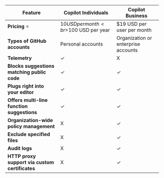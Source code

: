


| Feature                                        | Copilot Individuals                      | Copilot Business                    |
| ---------------------------------------------- | ---------------------------------------- | ----------------------------------- |
| **Pricing** ⭐️                                 | $10 USD per month  <br>$100 USD per year | $19 USD per user per month          |
| **Types of GitHub accounts**                   | Personal accounts                        | Organization or enterprise accounts |
| **Telemetry**                                  | ✓                                        | X                                   |
| **Blocks suggestions matching public code**    | ✓                                        | ✓                                   |
| **Plugs right into your editor**               | ✓                                        | ✓                                   |
| **Offers multi-line function suggestions**     | ✓                                        | ✓                                   |
| **Organization-wide policy management**        | X                                        | ✓                                   |
| **Exclude specified files**                    | X                                        | ✓                                   |
| **Audit logs**                                 | X                                        | ✓                                   |
| **HTTP proxy support via custom certificates** | X                                        | ✓                                   |